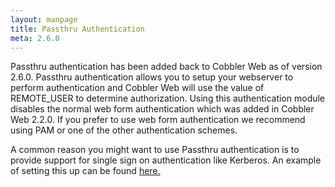```yaml
---
layout: manpage
title: Passthru Authentication
meta: 2.6.0
---
```

Passthru authentication has been added back to Cobbler Web as of version 2.6.0.  Passthru authentication allows you to setup your webserver to perform authentication and Cobbler Web will use the value of REMOTE_USER to determine authorization.  Using this authentication module disables the normal web form authentication which was added in Cobbler Web 2.2.0.  If you prefer to use web form authentication we recommend using PAM or one of the other authentication schemes.

A common reason you might want to use Passthru authentication is to provide support for single sign on authentication like Kerberos.  An example of setting this up can be found <a href="http://linux3.julienfamily.com/manuals/2.6.0/6/2/3_-_Kerberos.html">here.</a>
